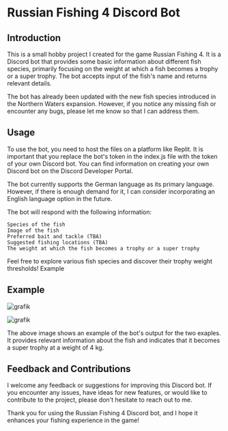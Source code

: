 # Russian Fishing 4 Discord Bot

## Introduction

This is a small hobby project I created for the game Russian Fishing 4. It is a Discord bot that provides some basic information about different fish species, primarily focusing on the weight at which a fish becomes a trophy or a super trophy. The bot accepts input of the fish's name and returns relevant details.

The bot has already been updated with the new fish species introduced in the Northern Waters expansion. However, if you notice any missing fish or encounter any bugs, please let me know so that I can address them.

## Usage

To use the bot, you need to host the files on a platform like Replit. It is important that you replace the bot's token in the index.js file with the token of your own Discord bot. You can find information on creating your own Discord bot on the Discord Developer Portal.

The bot currently supports the German language as its primary language. However, if there is enough demand for it, I can consider incorporating an English language option in the future.

The bot will respond with the following information:

    Species of the fish
    Image of the fish
    Preferred bait and tackle (TBA)
    Suggested fishing locations (TBA)
    The weight at which the fish becomes a trophy or a super trophy

Feel free to explore various fish species and discover their trophy weight thresholds!
Example

## Example

![grafik](https://github.com/Fubge/RF-4-Fish-Infos-Discord-Bot/assets/115476150/b8c6d73f-1e5e-4a28-8f81-7b54a943294e)

![grafik](https://github.com/Fubge/RF-4-Fish-Infos-Discord-Bot/assets/115476150/ca6c55a6-2da5-43a0-b909-039c8552431f)

The above image shows an example of the bot's output for the two exaples. It provides relevant information about the fish and indicates that it becomes a super trophy at a weight of 4 kg.

## Feedback and Contributions

I welcome any feedback or suggestions for improving this Discord bot. If you encounter any issues, have ideas for new features, or would like to contribute to the project, please don't hesitate to reach out to me.

Thank you for using the Russian Fishing 4 Discord bot, and I hope it enhances your fishing experience in the game!
